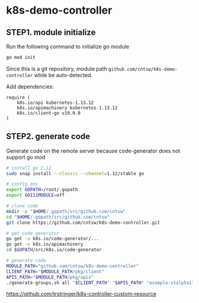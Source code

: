 # k8s-demo-controller

## STEP1. module initialize

Run the following command to initialize go module
```bash
go mod init 
```
Since this is a git repository, module path `github.com/cntsw/k8s-demo-controller` while be auto-detected.

Add dependencies: 
```
require (
	k8s.io/api kubernetes-1.13.12
	k8s.io/apimachinery kubernetes-1.13.12
	k8s.io/client-go v10.0.0
)
```

## STEP2. generate code

Generate code on the remote server because code-generator does not support go mod

```bash
# install go 1.12
sudo snap install --classic --channel=1.12/stable go

# config env
export GOPATH=/root/.gopath
export GO111MODULE=off

# clone code
mkdir -p "$HOME/.gopath/src/github.com/cntsw"
cd "$HOME/.gopath/src/github.com/cntsw"
git clone https://github.com/cntsw/k8s-demo-controller.git

# get code-generator
go get -u k8s.io/code-generator/...
go get -u k8s.io/apimachinery
cd $GOPATH/src/k8s.io/code-generator

# generate code
MODULE_PATH="github.com/cntsw/k8s-demo-controller"
CLIENT_PATH="$MODULE_PATH/pkg/client"
APIS_PATH="$MODULE_PATH/pkg/apis"
./generate-groups.sh all "$CLIENT_PATH" "$APIS_PATH" "example:v1alpha1" -v 5

```


https://github.com/trstringer/k8s-controller-custom-resource



